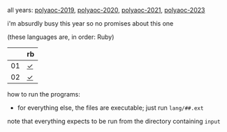 all years:
[polyaoc-2019](https://github.com/tckmn/polyaoc-2019),
[polyaoc-2020](https://github.com/tckmn/polyaoc-2020),
[polyaoc-2021](https://github.com/tckmn/polyaoc-2021),
[polyaoc-2023](https://github.com/tckmn/polyaoc-2023)

i'm absurdly busy this year so no promises about this one

(these languages are, in order: Ruby)

|    | rb        |
| -  | -         |
| 01 | [✓][01rb] |
| 02 | [✓][02rb] |

how to run the programs:

 * for everything else, the files are executable; just run `lang/##.ext`

note that everything expects to be run from the directory containing `input`

[01rb]:  https://github.com/tckmn/polyaoc-2021/tree/main/01/rb
[02rb]:  https://github.com/tckmn/polyaoc-2021/tree/main/02/rb
